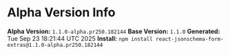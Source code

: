# Alpha Version Info

**Alpha Version:** `1.1.0-alpha.pr250.182144`
**Base Version:** `1.1.0`
**Generated:** Tue Sep 23 18:21:44 UTC 2025
**Install:** `npm install react-jsonschema-form-extras@1.1.0-alpha.pr250.182144`
